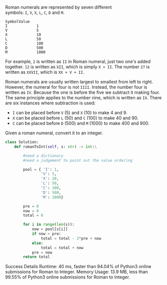 Roman numerals are represented by seven different symbols: `I`, `V`, `X`, `L`, `C`, `D` and `M`.

```
SymbolValue
I             1
V             5
X             10
L             50
C             100
D             500
M             1000
```

For example, `2` is written as `II` in Roman numeral, just two one's added together. `12` is written as `XII`, which is simply `X + II`. The number `27` is written as `XXVII`, which is `XX + V + II`.

Roman numerals are usually written largest to smallest from left to right. However, the numeral for four is not `IIII`. Instead, the number four is written as `IV`. Because the one is before the five we subtract it making four. The same principle applies to the number nine, which is written as `IX`. There are six instances where subtraction is used:

- `I` can be placed before `V` (5) and `X` (10) to make 4 and 9.
- `X` can be placed before `L` (50) and `C` (100) to make 40 and 90.
- `C` can be placed before `D` (500) and `M` (1000) to make 400 and 900.

Given a roman numeral, convert it to an integer.

```python
class Solution:
    def romanToInt(self, s: str) -> int:\

        #need a dictionary
        #need a judgement to point out the value ordering

        pool = { 'I': 1,
                'V': 5,
                'X': 10,
                'L': 50,
                'C': 100,
                'D': 500,
                'M': 1000}

        pre = 0
        now = 0
        total = 0

        for i in range(len(s)):
            now = pool[s[i]]
            if now > pre:
                total = total - 2*pre + now
            else:
                total = total + now
            pre = now
        return total
```
Success
Details 
Runtime: 40 ms, faster than 94.04% of Python3 online submissions for Roman to Integer.
Memory Usage: 13.9 MB, less than 99.55% of Python3 online submissions for Roman to Integer.